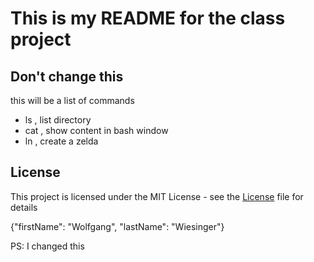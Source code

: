 # This is my README for the class project
## Don't change this


this will be a list of commands
* ls , list directory
* cat , show content in bash window
* ln , create a zelda

## License
This project is licensed under the MIT License - see the [License](License) file for details

{"firstName": "Wolfgang",
"lastName": "Wiesinger"}


PS: I changed this

